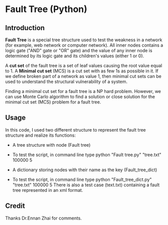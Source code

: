 # Fault Tree (Python)

## Introduction

**Fault Tree** is a special tree structure used to test the weakness in a network (for example, web network or computer network). All inner nodes contains a logic gate ("AND" gate or "OR" gate) and the value of any inner node is determined by its logic gate and its children's values (either 1 or 0). 

A **cut set** of the fault tree is a set of leaf values causing the root value equal to 1. A **Minimal cut set** (MCS) is a cut set with as few 1s as possible in it. If we define broken part of a network as value 1, then minimal cut sets can be used to understand the structural vulnerability of a system. 

Finding a minimal cut set for a fault tree is a NP hard problem. However, we can use Monte Carlo algorithm to find a solution or close solution for the minimal cut set (MCS) problem for a fault tree.

## Usage
In this code, I used two different structure to represent the fault tree structure and realize its functions:
* A tree structure with node   (Fault tree)
*   To test the script, in command line type python "Fault tree.py" "tree.txt" 100000 5

* A dictionary storing nodes with their name as the key (Fault_tree_dict)
*   To test the script, in command line type python "Fault_tree_dict.py" "tree.txt" 100000 5
There is also a test case (text.txt) containing a fault tree represented in an xml format.


## Credit
Thanks Dr.Ennan Zhai for comments.

